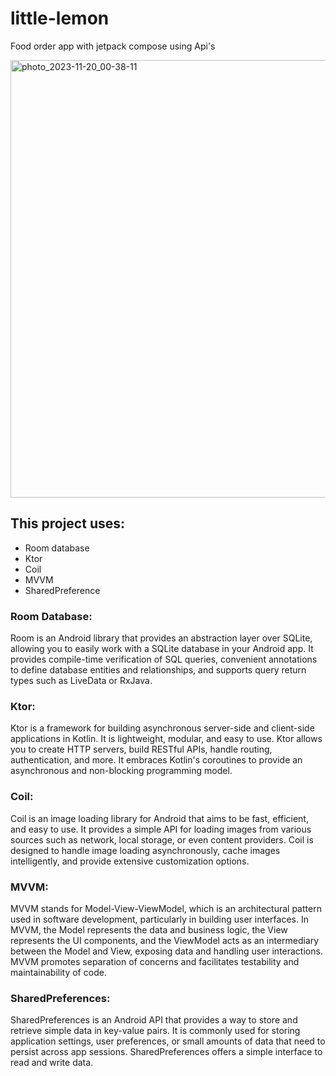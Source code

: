 # little-lemon

Food order app with jetpack compose using Api's


<img src="https://github.com/Ahmed-makawi/timer/assets/119809534/3f42eaaf-959e-4281-a547-74f7bcf815f7" alt="photo_2023-11-20_00-38-11" width="700">


## This project uses: 

* Room database
* Ktor
* Coil
* MVVM
* SharedPreference


### Room Database:
  Room is an Android library that provides an abstraction layer over SQLite, allowing you to easily work with a SQLite database in your Android app. It provides compile-time verification of SQL queries, convenient annotations to define database entities and relationships, and supports query return types such as LiveData or RxJava.

### Ktor: 
  Ktor is a framework for building asynchronous server-side and client-side applications in Kotlin. It is lightweight, modular, and easy to use. Ktor allows you to create HTTP servers, build RESTful APIs, handle routing, authentication, and more. It embraces Kotlin's coroutines to provide an asynchronous and non-blocking programming model.

### Coil:
  Coil is an image loading library for Android that aims to be fast, efficient, and easy to use. It provides a simple API for loading images from various sources such as network, local storage, or even content providers. Coil is designed to handle image loading asynchronously, cache images intelligently, and provide extensive customization options.

### MVVM:
  MVVM stands for Model-View-ViewModel, which is an architectural pattern used in software development, particularly in building user interfaces. In MVVM, the Model represents the data and business logic, the View represents the UI components, and the ViewModel acts as an intermediary between the Model and View, exposing data and handling user interactions. MVVM promotes separation of concerns and facilitates testability and maintainability of code.

### SharedPreferences:
  SharedPreferences is an Android API that provides a way to store and retrieve simple data in key-value pairs. It is commonly used for storing application settings, user preferences, or small amounts of data that need to persist across app sessions. SharedPreferences offers a simple interface to read and write data.
